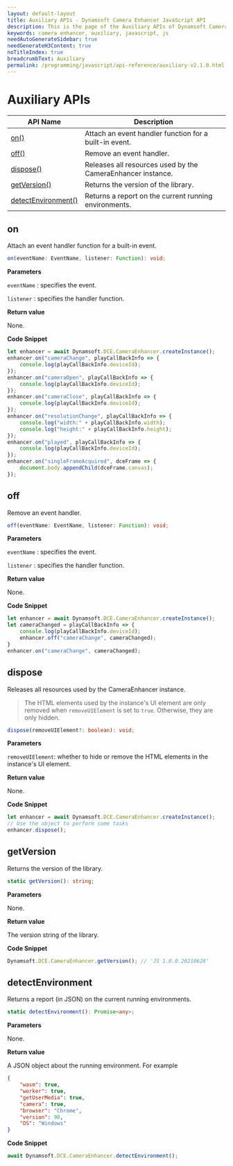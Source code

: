```yaml
---
layout: default-layout
title: Auxiliary APIs - Dynamsoft Camera Enhancer JavaScript API
description: This is the page of the Auxiliary APIs of Dynamsoft Camera Enhancer JavaScript SDK.
keywords: camera enhancer, auxiliary, javascript, js
needAutoGenerateSidebar: true
needGenerateH3Content: true
noTitleIndex: true
breadcrumbText: Auxiliary
permalink: /programming/javascript/api-reference/auxiliary-v2.1.0.html
---
```


# Auxiliary APIs

| API Name | Description |
|---|---|
| [on()](#on) | Attach an event handler function for a built-in event. |
| [off()](#off) | Remove an event handler. |
| [dispose()](#dispose) | Releases all resources used by the CameraEnhancer instance. |
| [getVersion()](#getversion) | Returns the version of the library. |
| [detectEnvironment()](#detectenvironment) | Returns a report on the current running environments. |

## on

Attach an event handler function for a built-in event.

```typescript
on(eventName: EventName, listener: Function): void;
```

**Parameters**

`eventName` : specifies the event.

`listener` : specifies the handler function.

**Return value**

None.

**Code Snippet**

```javascript
let enhancer = await Dynamsoft.DCE.CameraEnhancer.createInstance();
enhancer.on("cameraChange", playCallBackInfo => {
    console.log(playCallBackInfo.deviceId);
});
enhancer.on("cameraOpen", playCallBackInfo => {
    console.log(playCallBackInfo.deviceId);
});
enhancer.on("cameraClose", playCallBackInfo => {
    console.log(playCallBackInfo.deviceId);
});
enhancer.on("resolutionChange", playCallBackInfo => {
    console.log("width:" + playCallBackInfo.width);
    console.log("height:" + playCallBackInfo.height);
});
enhancer.on("played", playCallBackInfo => {
    console.log(playCallBackInfo.deviceId);
});
enhancer.on("singleFrameAcquired", dceFrame => {
    document.body.appendChild(dceFrame.canvas);
});
```

## off

Remove an event handler.

```typescript
off(eventName: EventName, listener: Function): void;
```

**Parameters**

`eventName` : specifies the event.

`listener` : specifies the handler function.

**Return value**

None.

**Code Snippet**

```javascript
let enhancer = await Dynamsoft.DCE.CameraEnhancer.createInstance();
let cameraChanged = playCallBackInfo => {
    console.log(playCallBackInfo.deviceId);
    enhancer.off("cameraChange", cameraChanged);
}
enhancer.on("cameraChange", cameraChanged);
```

## dispose

Releases all resources used by the CameraEnhancer instance.

> The HTML elements used by the instance's UI element are only removed when `removeUIElement` is set to `true`. Otherwise, they are only hidden.

```typescript
dispose(removeUIElement?: boolean): void;
```

**Parameters**

`removeUIElement`: whether to hide or remove the HTML elements in the instance's UI element.

**Return value**

None.

**Code Snippet**

```javascript
let enhancer = await Dynamsoft.DCE.CameraEnhancer.createInstance();
// Use the object to perform some tasks
enhancer.dispose();
```

## getVersion

Returns the version of the library.

```typescript
static getVersion(): string;
```

**Parameters**

None.

**Return value**

The version string of the library.

**Code Snippet**

```javascript
Dynamsoft.DCE.CameraEnhancer.getVersion(); // 'JS 1.0.0.20210628'
```

## detectEnvironment

Returns a report (in JSON) on the current running environments.

```typescript
static detectEnvironment(): Promise<any>;
```

**Parameters**

None.

**Return value**

A JSON object about the running environment. For example

```json
{
    "wasm": true,
    "worker": true,
    "getUserMedia": true,
    "camera": true,
    "browser": "Chrome",
    "version": 90,
    "OS": "Windows"
}
```

**Code Snippet**

```javascript
await Dynamsoft.DCE.CameraEnhancer.detectEnvironment();
```
